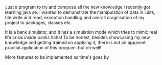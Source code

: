 Just a program to try and compose all the new knowledge i recently got learning java se. 
I wanted to demonstrate the manipulation of  data in Lists, file write and read, exception handling and overall oragnisation of my project to packages, classes etc.

It is a bank simulator, and it has a simulation mode which tries to mimic real life crisis inside banks haha!
To be honest, besides showcasing my new knowledge and getting trained on applying it, there is not an apparent practial application of this program..but oh well!

More features to be implemented as time's goes by
